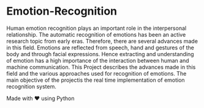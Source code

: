 # Emotion-Recognition

Human emotion recognition plays an important role in the interpersonal relationship. The automatic recognition of emotions has been an active research topic from early eras. Therefore, there are several advances made in this field. Emotions are reflected from speech, hand and gestures of the body and through facial expressions. Hence extracting and understanding of emotion has a high importance of the interaction between human and machine communication. This Project describes the advances made in this field and the various approaches used for recognition of emotions. The main objective of the projectis the real time implementation of emotion recognition system.

Made with &#x2764; using Python
